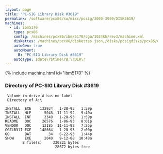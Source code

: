 ```yaml
---
layout: page
title: "PC-SIG Library Disk #3619"
permalink: /software/pcx86/sw/misc/pcsig/3000-3999/DISK3619/
machines:
  - id: ibm5170
    type: pcx86
    config: /machines/pcx86/ibm/5170/cga/1024kb/rev3/machine.xml
    diskettes: /machines/pcx86/diskettes.json,/disks/pcsigdisks/pcx86/diskettes.json
    autoGen: true
    autoMount:
      B: "PC-SIG Library Disk #3619"
    autoType: $date\r$time\rB:\rDIR\r
---
```


{% include machine.html id="ibm5170" %}

### Directory of PC-SIG Library Disk #3619

     Volume in drive A has no label
     Directory of A:\

    INSTALL  EXE    132934   1-28-93   1:59p
    INSTALL  HLP      5048  11-11-92   9:40a
    INSTALL  INF      3340   1-28-93   1:59p
    README   DOC     26576   1-06-93   8:01p
    VENDOR   DOC     12185  11-11-92   7:26p
    CGZLB31I EXE    148664   1-28-93   2:00p
    GO       BAT        34   6-22-93   1:44p
    SHOW     EXE      2040   9-12-88  10:48a
            8 file(s)     330821 bytes
                           28672 bytes free
